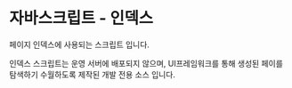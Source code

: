 # 자바스크립트 - 인덱스

페이지 인덱스에 사용되는 스크립트 입니다.

인덱스 스크립트는 운영 서버에 배포되지 않으며, UI프레임워크를 통해 생성된 페이를  
탐색하기 수월하도록 제작된 개발 전용 소스 입니다.
